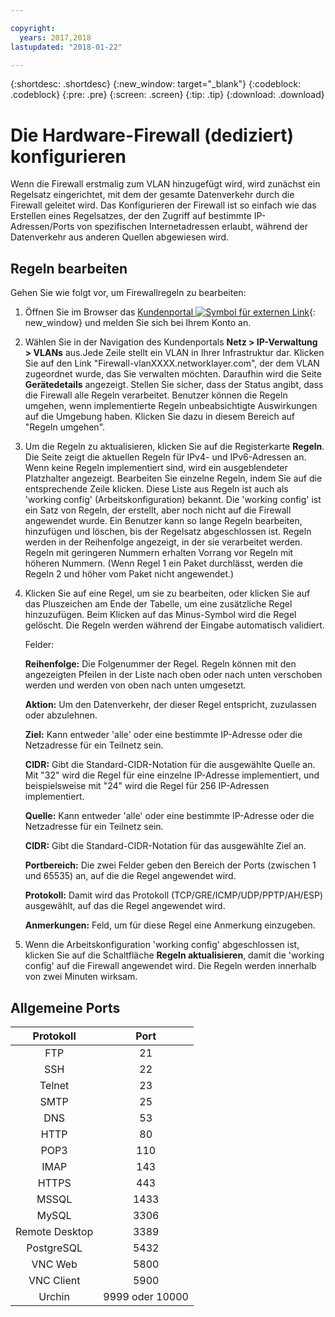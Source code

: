 ```yaml
---

copyright:
  years: 2017,2018
lastupdated: "2018-01-22"

---
```


{:shortdesc: .shortdesc}
{:new_window: target="_blank"}
{:codeblock: .codeblock}
{:pre: .pre}
{:screen: .screen}
{:tip: .tip}
{:download: .download}

# Die Hardware-Firewall (dediziert) konfigurieren

Wenn die Firewall erstmalig zum VLAN hinzugefügt wird, wird zunächst ein Regelsatz eingerichtet, mit dem der gesamte Datenverkehr durch die Firewall geleitet wird. Das Konfigurieren der Firewall ist so einfach wie das Erstellen eines Regelsatzes, der den Zugriff auf bestimmte IP-Adressen/Ports von spezifischen Internetadressen erlaubt, während der Datenverkehr aus anderen Quellen abgewiesen wird.

## Regeln bearbeiten

Gehen Sie wie folgt vor, um Firewallregeln zu bearbeiten:

1. Öffnen Sie im Browser das [Kundenportal ![Symbol für externen Link](../../icons/launch-glyph.svg "Symbol für externen Link")](https://control.softlayer.com/){: new_window} und melden Sie sich bei Ihrem Konto an.
2. Wählen Sie in der Navigation des Kundenportals **Netz > IP-Verwaltung > VLANs** aus.Jede Zeile stellt ein VLAN in Ihrer Infrastruktur dar. Klicken Sie auf den Link "Firewall-vlanXXXX.networklayer.com", der dem VLAN zugeordnet wurde, das Sie verwalten möchten. Daraufhin wird die Seite **Gerätedetails** angezeigt. Stellen Sie sicher, dass der Status angibt, dass die Firewall alle Regeln verarbeitet. Benutzer können die Regeln umgehen, wenn implementierte Regeln unbeabsichtigte Auswirkungen auf die Umgebung haben. Klicken Sie dazu in diesem Bereich auf "Regeln umgehen".
3. Um die Regeln zu aktualisieren, klicken Sie auf die Registerkarte **Regeln**. Die Seite zeigt die aktuellen Regeln für IPv4- und IPv6-Adressen an. Wenn keine Regeln implementiert sind, wird ein ausgeblendeter Platzhalter angezeigt. Bearbeiten Sie einzelne Regeln, indem Sie auf die entsprechende Zeile klicken. Diese Liste aus Regeln ist auch als 'working config' (Arbeitskonfiguration) bekannt. Die 'working config' ist ein Satz von Regeln, der erstellt, aber noch nicht auf die Firewall angewendet wurde. Ein Benutzer kann so lange Regeln bearbeiten, hinzufügen und löschen, bis der Regelsatz abgeschlossen ist. Regeln werden in der Reihenfolge angezeigt, in der sie verarbeitet werden. Regeln mit geringeren Nummern erhalten Vorrang vor Regeln mit höheren Nummern. (Wenn Regel 1 ein Paket durchlässt, werden die Regeln 2 und höher vom Paket nicht angewendet.)
4. Klicken Sie auf eine Regel, um sie zu bearbeiten, oder klicken Sie auf das Pluszeichen am Ende der Tabelle, um eine zusätzliche Regel hinzuzufügen. Beim Klicken auf das Minus-Symbol wird die Regel gelöscht. Die Regeln werden während der Eingabe automatisch validiert.

    Felder: 

    **Reihenfolge:** Die Folgenummer der Regel. Regeln können mit den angezeigten Pfeilen in der Liste nach oben oder nach unten verschoben werden und werden von oben nach unten umgesetzt.

    **Aktion:** Um den Datenverkehr, der dieser Regel entspricht, zuzulassen oder abzulehnen.

    **Ziel:** Kann entweder 'alle' oder eine bestimmte IP-Adresse oder die Netzadresse für ein Teilnetz sein.

    **CIDR:** Gibt die Standard-CIDR-Notation für die ausgewählte Quelle an. Mit "32" wird die Regel für eine einzelne IP-Adresse implementiert, und beispielsweise mit "24" wird die Regel für 256 IP-Adressen implementiert.

    **Quelle:** Kann entweder 'alle' oder eine bestimmte IP-Adresse oder die Netzadresse für ein Teilnetz sein.

    **CIDR:** Gibt die Standard-CIDR-Notation für das ausgewählte Ziel an. 

    **Portbereich:** Die zwei Felder geben den Bereich der Ports (zwischen 1 und 65535) an, auf die die Regel angewendet wird.

    **Protokoll:** Damit wird das Protokoll (TCP/GRE/ICMP/UDP/PPTP/AH/ESP) ausgewählt, auf das die Regel angewendet wird.

    **Anmerkungen:** Feld, um für diese Regel eine Anmerkung einzugeben.
    
5. Wenn die Arbeitskonfiguration 'working config' abgeschlossen ist, klicken Sie auf die Schaltfläche **Regeln aktualisieren**, damit die 'working config' auf die Firewall angewendet wird. Die Regeln werden innerhalb von zwei Minuten wirksam.

## Allgemeine Ports

| Protokoll | Port |
| :-----: | :-----: |
| FTP | 21 |
| SSH | 22 |
| Telnet | 23 |
| SMTP | 25 |
| DNS | 53 |
| HTTP | 80 |
| POP3 | 110 |
| IMAP | 143 |
| HTTPS | 443 |
| MSSQL | 1433 |
| MySQL | 3306 |
| Remote Desktop | 3389 |
| PostgreSQL | 5432 |
| VNC Web | 5800 |
| VNC Client | 5900 |
| Urchin | 9999 oder 10000 ||
